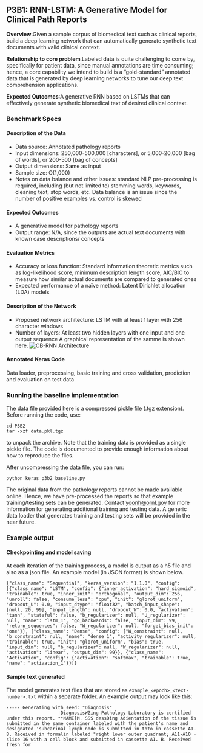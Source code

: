 ## P3B1: RNN-LSTM: A Generative Model for Clinical Path Reports
**Overview**:Given a sample corpus of biomedical text such as clinical reports, build a deep learning network that can automatically generate synthetic text documents with valid clinical context.

**Relationship to core problem**:Labeled data is quite challenging to come by, specifically for patient data, since manual annotations are time consuming; hence, a core capability we intend to build is a “gold-standard” annotated data that is generated by deep learning networks to tune our deep text comprehension applications.

**Expected Outcomes**:A generative RNN based on LSTMs that can effectively generate synthetic biomedical text of desired clinical context.

### Benchmark Specs

#### Description of the Data
* Data source: Annotated pathology reports
* Input dimensions: 250,000-500,000 [characters], or 5,000-20,000 [bag of words], or 200-500 [bag of concepts]
* Output dimensions: Same as input
* Sample size: O(1,000)
* Notes on data balance and other issues: standard NLP pre-processing is required, including (but not limited to) stemming words, keywords, cleaning text, stop words, etc. Data balance is an issue since the number of positive examples vs. control is skewed

#### Expected Outcomes
* A generative model for pathology reports
* Output range: N/A, since the outputs are actual text documents with known case descriptions/ concepts

#### Evaluation Metrics
* Accuracy or loss function: Standard information theoretic metrics such as log-likelihood score, minimum description length score, AIC/BIC to measure how similar actual documents are compared to generated ones
* Expected performance of a naïve method: Latent Dirichlet allocation (LDA) models

#### Description of the Network
* Proposed network architecture: LSTM with at least 1 layer with 256 character windows
* Number of layers: At least two hidden layers with one input and one output sequence
A graphical representation of the samme is shown here.
![CB-RNN Architecture](https://raw.githubusercontent.com/ECP-CANDLE/Benchmarks/master/Pilot3/P3B2/images/RNN1.png)

#### Annotated Keras Code
Data loader, preprocessing, basic training and cross validation, prediction and evaluation on test data  

### Running the baseline implementation
The data file provided here is a compressed pickle file (.tgz extension). Before running the code, use:
```
cd P3B2
tar -xzf data.pkl.tgz
```
to unpack the archive. Note that the training data is provided as a single pickle file. The code is documented to provide enough information about how to reproduce the files.

After uncompressing the data file, you can run:
```
python keras_p3b2_baseline.py
```

The original data from the pathology reports cannot be made available online. Hence, we have pre-processed the reports so that example training/testing sets can be generated. Contact yoonh@ornl.gov for more information for generating additional training and testing data. A generic data loader that generates training and testing sets will be provided in the near future.

### Example output
#### Checkpointing and model saving
At each iteration of the training process, a model is output as a h5 file and also as a json file. An example model (in JSON format) is shown below.
```
{"class_name": "Sequential", "keras_version": "1.1.0", "config": [{"class_name": "LSTM", "config": {"inner_activation": "hard_sigmoid", "trainable": true, "inner_init": "orthogonal", "output_dim": 256, "unroll": false, "consume_less": "cpu", "init": "glorot_uniform", "dropout_U": 0.0, "input_dtype": "float32", "batch_input_shape": [null, 20, 99], "input_length": null, "dropout_W": 0.0, "activation": "tanh", "stateful": false, "b_regularizer": null, "U_regularizer": null, "name": "lstm_1", "go_backwards": false, "input_dim": 99, "return_sequences": false, "W_regularizer": null, "forget_bias_init": "one"}}, {"class_name": "Dense", "config": {"W_constraint": null, "b_constraint": null, "name": "dense_1", "activity_regularizer": null, "trainable": true, "init": "glorot_uniform", "bias": true, "input_dim": null, "b_regularizer": null, "W_regularizer": null, "activation": "linear", "output_dim": 99}}, {"class_name": "Activation", "config": {"activation": "softmax", "trainable": true, "name": "activation_1"}}]}
```

#### Sample text generated
The model generates text files that are stored as ```example_<epoch>_<text-number>.txt``` within a separate folder. An example output may look like this:
```
----- Generating with seed: "Diagnosis"
                    DiagnosisWZing Pathology Laboratory is certified under this report. **NAME[M. SSS dessDing Adientation of the tissue is submitted in the same container labeled with the patient's name and designated 'subcarinal lymph node is submitted in toto in cassette A1. B. Received in formalin labeled "right lower outer quadrant; A11-A10 - slice 16 with a cell block and submitted in cassette A1. B. Received fresh for
```
